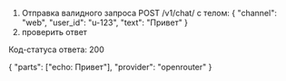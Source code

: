 1. Отправка валидного запроса POST /v1/chat/ с телом:
{
  "channel": "web",
  "user_id": "u-123",
  "text": "Привет"
}
2. проверить ответ

Код-статуса ответа: 200

{
  "parts": ["echo: Привет"],
  "provider": "openrouter"
}
